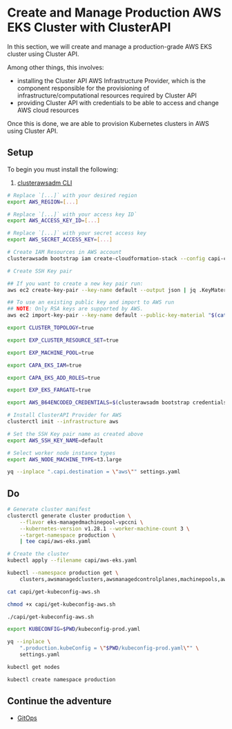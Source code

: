 # Create and Manage Production AWS EKS Cluster with ClusterAPI

In this section, we will create and manage a production-grade AWS EKS cluster using Cluster API.

Among other things, this involves:
* installing the Cluster API AWS Infrastructure Provider, which is the component responsible for the provisioning of infrastructure/computational resources required by Cluster API
* providing Cluster API with credentials to be able to access and change AWS cloud resources

Once this is done, we are able to provision Kubernetes clusters in AWS using Cluster API.

## Setup

To begin you must install the following:
1. [clusterawsadm CLI](https://cluster-api-aws.sigs.k8s.io/topics/using-clusterawsadm-to-fulfill-prerequisites.html#using-clusterawsadm-to-fulfill-prerequisites)

```bash
# Replace `[...]` with your desired region
export AWS_REGION=[...]

# Replace `[...]` with your access key ID`
export AWS_ACCESS_KEY_ID=[...]

# Replace `[...]` with your secret access key
export AWS_SECRET_ACCESS_KEY=[...]

# Create IAM Resources in AWS account
clusterawsadm bootstrap iam create-cloudformation-stack --config capi-config/capa-iam-config.yaml

# Create SSH Key pair

## If you want to create a new key pair run:
aws ec2 create-key-pair --key-name default --output json | jq .KeyMaterial -r

## To use an existing public key and import to AWS run
## NOTE: Only RSA keys are supported by AWS.
aws ec2 import-key-pair --key-name default --public-key-material "$(cat ~/.ssh/id_rsa.pub)"

export CLUSTER_TOPOLOGY=true

export EXP_CLUSTER_RESOURCE_SET=true

export EXP_MACHINE_POOL=true

export CAPA_EKS_IAM=true

export CAPA_EKS_ADD_ROLES=true

export EXP_EKS_FARGATE=true

export AWS_B64ENCODED_CREDENTIALS=$(clusterawsadm bootstrap credentials encode-as-profile)

# Install ClusterAPI Provider for AWS
clusterctl init --infrastructure aws

# Set the SSH Key pair name as created above
export AWS_SSH_KEY_NAME=default

# Select worker node instance types
export AWS_NODE_MACHINE_TYPE=t3.large

yq --inplace ".capi.destination = \"aws\"" settings.yaml
```

## Do

```bash
# Generate cluster manifest
clusterctl generate cluster production \
    --flavor eks-managedmachinepool-vpccni \
    --kubernetes-version v1.28.1 --worker-machine-count 3 \
    --target-namespace production \
    | tee capi/aws-eks.yaml

# Create the cluster
kubectl apply --filename capi/aws-eks.yaml

kubectl --namespace production get \
    clusters,awsmanagedclusters,awsmanagedcontrolplanes,machinepools,awsmanagedmachinepools

cat capi/get-kubeconfig-aws.sh

chmod +x capi/get-kubeconfig-aws.sh

./capi/get-kubeconfig-aws.sh

export KUBECONFIG=$PWD/kubeconfig-prod.yaml

yq --inplace \
    ".production.kubeConfig = \"$PWD/kubeconfig-prod.yaml\"" \
    settings.yaml

kubectl get nodes

kubectl create namespace production
```

## Continue the adventure

* [GitOps](../gitops/README.md)
